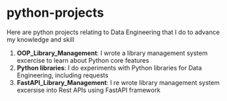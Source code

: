# python-projects
Here are python projects relating to Data Engineering that I do to advance my knowledge and skill
1. **OOP_Library_Management**: I wrote a library management system excercise to learn about Python core features
2. **Python libraries**: I do experiments with Python libraries for Data Engineering, including requests
3. **FastAPI_Library_Management**: I re wrote library management system excersise into Rest APIs using FastAPI framework
